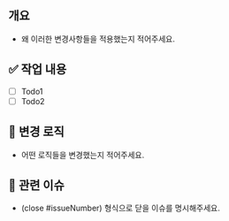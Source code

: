 ## 개요

- 왜 이러한 변경사항들을 적용했는지 적어주세요.

## ✅ 작업 내용

- [ ] Todo1
- [ ] Todo2

## 🔨 변경 로직

- 어떤 로직들을 변경했는지 적어주세요.

## 🧨 관련 이슈

- (close #issueNumber) 형식으로 닫을 이슈를 명시해주세요.
